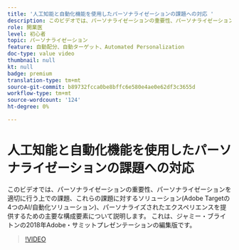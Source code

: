 ```yaml
---
title: '人工知能と自動化機能を使用したパーソナライゼーションの課題への対応 '
description: このビデオでは、パーソナライゼーションの重要性、パーソナライゼーションを適切に行う上での課題、これらの課題に対するソリューション(Adobe Targetの4つのAI/自動化ソリューション)、パーソナライズされたエクスペリエンスを提供するための主要な構成要素について説明します。 これは、ジャミー・ブライトンの2018年Adobe・サミットプレゼンテーションの編集版です。
role: 開業医
level: 初心者
topic: パーソナライゼーション
feature: 自動配分、自動ターゲット、Automated Personalization
doc-type: value video
thumbnail: null
kt: null
badge: premium
translation-type: tm+mt
source-git-commit: b89732fcca0be8bffc6e580e4ae0e62df3c3655d
workflow-type: tm+mt
source-wordcount: '124'
ht-degree: 0%

---
```



# 人工知能と自動化機能を使用したパーソナライゼーションの課題への対応

このビデオでは、パーソナライゼーションの重要性、パーソナライゼーションを適切に行う上での課題、これらの課題に対するソリューション(Adobe Targetの4つのAI/自動化ソリューション)、パーソナライズされたエクスペリエンスを提供するための主要な構成要素について説明します。 これは、ジャミー・ブライトンの2018年Adobe・サミットプレゼンテーションの編集版です。

>[!VIDEO](https://video.tv.adobe.com/v/25440/?quality=12)